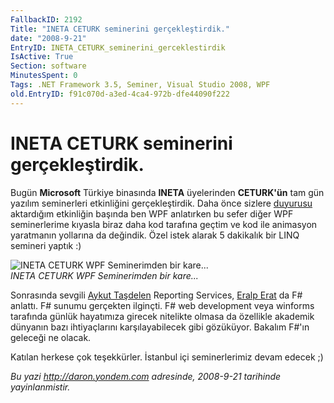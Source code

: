 ```yaml
---
FallbackID: 2192
Title: "INETA CETURK seminerini gerçekleştirdik."
date: "2008-9-21"
EntryID: INETA_CETURK_seminerini_gerceklestirdik
IsActive: True
Section: software
MinutesSpent: 0
Tags: .NET Framework 3.5, Seminer, Visual Studio 2008, WPF
old.EntryID: f91c070d-a3ed-4ca4-972b-dfe44090f222
---
```

# INETA CETURK seminerini gerçekleştirdik.
Bugün **Microsoft** Türkiye binasında **INETA** üyelerinden
**CETURK'ün** tam gün yazılım seminerleri etkinliğini gerçekleştirdik.
Daha önce sizlere
[duyurusu](http://daron.yondem.com/tr/post/06b8d9ad-1692-4bb6-a081-6d936031e8d2)
aktardığım etkinliğin başında ben WPF anlatırken bu sefer diğer WPF
seminerlerime kıyasla biraz daha kod tarafına geçtim ve kod ile
animasyon yaratmanın yollarına da değindik. Özel istek alarak 5
dakikalık bir LINQ semineri yaptık :)

![INETA CETURK WPF Seminerimden bir
kare...](media/INETA_CETURK_seminerini_gerceklestirdik/20092008_1.jpg)\
*INETA CETURK WPF Seminerimden bir kare...*

Sonrasında sevgili [Aykut Taşdelen](http://www.aykuttasdelen.net/)
Reporting Services, [Eralp Erat](http://www.eralperat.com/) da F\#
anlattı. F\# sunumu gerçekten ilginçti. F\# web development veya
winforms tarafında günlük hayatımıza girecek nitelikte olmasa da
özellikle akademik dünyanın bazı ihtiyaçlarını karşılayabilecek gibi
gözüküyor. Bakalım F\#'ın geleceği ne olacak.

Katılan herkese çok teşekkürler. İstanbul içi seminerlerimiz devam
edecek ;)



*Bu yazi http://daron.yondem.com adresinde, 2008-9-21 tarihinde yayinlanmistir.*
